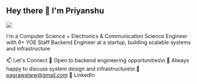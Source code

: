 ## Hey there 👋 I'm Priyanshu

![](https://komarev.com/ghpvc/?username=priykumar)

I'm a Computer Science + Electronics & Communication Science Engineer with 6+ YOE
Staff Backend Engineer at a startup, building scalable systems and infrastructure

<!--
**priykumar/priykumar** is a ✨ _special_ ✨ repository because its `README.md` (this file) appears on your GitHub profile.
Staff Backend Engineer building scalable systems and infrastructure

Here are some ideas to get you started:

- 🔭 I’m currently working on ...
- 🌱 I’m currently learning ...
- 👯 I’m looking to collaborate on ...
- 🤔 I’m looking for help with ...
- 💬 Ask me about ...
- 📫 How to reach me: ...
- 😄 Pronouns: ...
- ⚡ Fun fact: ...
-->
📫 Let's Connect
💼 Open to backend engineering opportunities\n
🤝 Always happy to discuss system design and infrastructure\n
📧 pagrawalww@gmail.com
💼 LinkedIn
